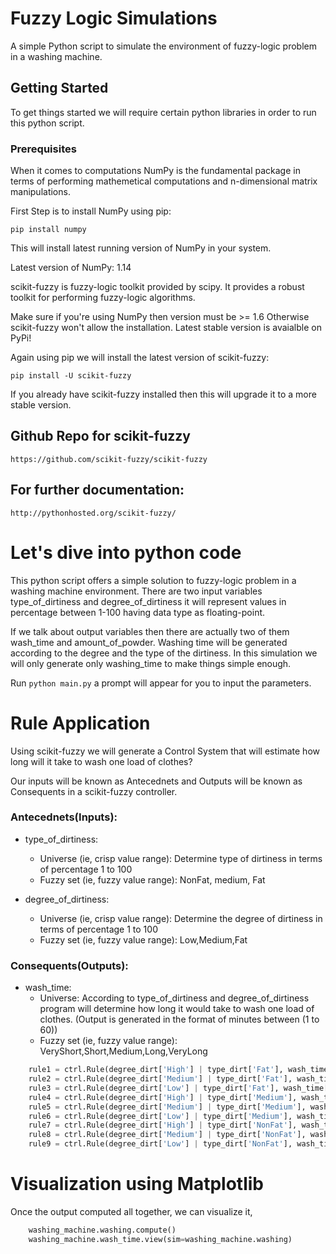 # Fuzzy Logic Simulations

A simple Python script to simulate the environment of fuzzy-logic problem in a washing machine.

## Getting Started

To get things started we will require certain python libraries in order to run this python script.

### Prerequisites
When it comes to computations NumPy is the fundamental package in terms of performing mathemetical computations and n-dimensional matrix manipulations.

First Step is to install NumPy using pip:

`pip install numpy`

This will install latest running version of NumPy in your system.

Latest version of NumPy: 1.14

scikit-fuzzy is fuzzy-logic toolkit provided by scipy. It provides a robust toolkit for performing fuzzy-logic algorithms.

Make sure if you're using NumPy then version must be >= 1.6 Otherwise scikit-fuzzy won't allow the installation. Latest stable version is avaialble on PyPi!

Again using pip we will install the latest version of scikit-fuzzy:

`pip install -U scikit-fuzzy`

If you already have scikit-fuzzy installed then this will upgrade it to a more stable version.

## Github Repo for scikit-fuzzy

`https://github.com/scikit-fuzzy/scikit-fuzzy`

## For further documentation:

`http://pythonhosted.org/scikit-fuzzy/`

# Let's dive into python code

This python script offers a simple solution to fuzzy-logic problem in a washing machine environment. There are two input variables type_of_dirtiness and degree_of_dirtiness it will represent values in percentage between 1-100 having data type as floating-point.

If we talk about output variables then there are actually two of them wash_time and amount_of_powder. Washing time will be generated according to the degree and the type of the dirtiness. In this simulation we will only generate only washing_time to make things simple enough.

Run `python main.py` a prompt will appear for you to input the parameters.

# Rule Application

Using scikit-fuzzy we will generate a Control System that will estimate how long will it take to wash one load of clothes?

Our inputs will be known as Antecednets and Outputs will be known as Consequents in a scikit-fuzzy controller.

### Antecednets(Inputs):

  - type_of_dirtiness:
     - Universe (ie, crisp value range): Determine type of dirtiness in terms of percentage 1 to 100
     - Fuzzy set (ie, fuzzy value range): NonFat, medium, Fat
     
  - degree_of_dirtiness:
     - Universe (ie, crisp value range): Determine the degree of dirtiness in terms of percentage 1 to 100
     - Fuzzy set (ie, fuzzy value range): Low,Medium,Fat

### Consequents(Outputs):

   - wash_time:
     - Universe: According to type_of_dirtiness and degree_of_dirtiness program will determine how long it would take to wash                    one load of clothes. (Output is generated in the format of minutes between (1 to 60))
     - Fuzzy set (ie, fuzzy value range): VeryShort,Short,Medium,Long,VeryLong

```python
    rule1 = ctrl.Rule(degree_dirt['High'] | type_dirt['Fat'], wash_time['VeryLong'])
    rule2 = ctrl.Rule(degree_dirt['Medium'] | type_dirt['Fat'], wash_time['long'])
    rule3 = ctrl.Rule(degree_dirt['Low'] | type_dirt['Fat'], wash_time['long'])
    rule4 = ctrl.Rule(degree_dirt['High'] | type_dirt['Medium'], wash_time['long'])
    rule5 = ctrl.Rule(degree_dirt['Medium'] | type_dirt['Medium'], wash_time['medium'])
    rule6 = ctrl.Rule(degree_dirt['Low'] | type_dirt['Medium'], wash_time['medium'])
    rule7 = ctrl.Rule(degree_dirt['High'] | type_dirt['NonFat'], wash_time['medium'])
    rule8 = ctrl.Rule(degree_dirt['Medium'] | type_dirt['NonFat'], wash_time['short'])
    rule9 = ctrl.Rule(degree_dirt['Low'] | type_dirt['NonFat'], wash_time['very_short'])
```

# Visualization using Matplotlib

Once the output computed all together, we can visualize it,

```python
    washing_machine.washing.compute()
    washing_machine.wash_time.view(sim=washing_machine.washing)
```   
